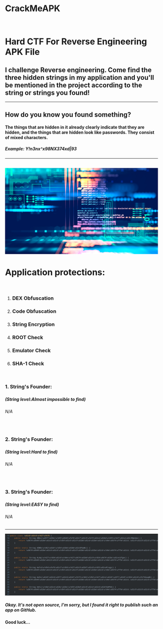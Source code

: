 # CrackMeAPK
<br>
<H1>Hard CTF For Reverse Engineering APK File</H1>
<H2>I challenge Reverse engineering. Come find the <b>three hidden strings</b> in my application and you'll be mentioned in the project according to the string or strings you found!</H2>
<hr>
<H2>How do you know you found something?</H2>
<H4>The things that are hidden in it already clearly indicate that they are hidden, and the things that are hidden look like passwords. They consist of mixed characters.</H4>
<H5>Example: Y!n3nx^x98NX374xd|93</H5>
<hr>
<br>

<img src="picture.jpg">
<br>
<H1>Application protections:</H1><br>
<ol>
  <li><H3>DEX Obfuscation</H3></li>
  <li><H3>Code Obfuscation</H3></li>
  <li><H3>String Encryption</H3></li>
  <li><H3>ROOT Check</H3></li>
  <li><H3>Emulator Check</H3></li>
  <li><H3>SHA-1 Check</H3></li>
</ol>
<br>
<H3>1. String's Founder:<H3>
<H5>(String level:Almost impossible to find)<H5>
<H6>N/A</H6>
  
<br>

<H3>2. String's Founder:<H3>
<H5>(String level:Hard to find)<H5>
<H6>N/A</H6>
 
<br>
  
<H3>3. String's Founder:<H3>
<H5>(String level:EASY to find)</H5>
<H6>N/A</H6>

<hr>
<img src="pictureOfComplexCryption.png">
<H5>Okay. It's not open source, I'm sorry, but I found it right to publish such an app on GitHub.</H5>
<H4>Good luck...</H4>
